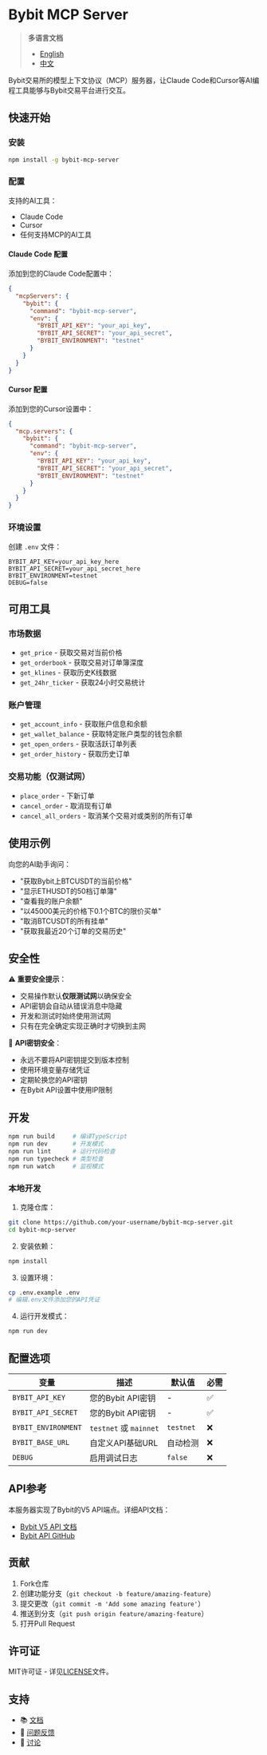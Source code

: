 # Bybit MCP Server

> **多语言文档**
> - [English](README.md)
> - [中文](README_CN.md)

Bybit交易所的模型上下文协议（MCP）服务器，让Claude Code和Cursor等AI编程工具能够与Bybit交易平台进行交互。

## 快速开始

### 安装

```bash
npm install -g bybit-mcp-server
```

### 配置

支持的AI工具：
- Claude Code
- Cursor
- 任何支持MCP的AI工具

#### Claude Code 配置

添加到您的Claude Code配置中：

```json
{
  "mcpServers": {
    "bybit": {
      "command": "bybit-mcp-server",
      "env": {
        "BYBIT_API_KEY": "your_api_key",
        "BYBIT_API_SECRET": "your_api_secret",
        "BYBIT_ENVIRONMENT": "testnet"
      }
    }
  }
}
```

#### Cursor 配置

添加到您的Cursor设置中：

```json
{
  "mcp.servers": {
    "bybit": {
      "command": "bybit-mcp-server",
      "env": {
        "BYBIT_API_KEY": "your_api_key",
        "BYBIT_API_SECRET": "your_api_secret",
        "BYBIT_ENVIRONMENT": "testnet"
      }
    }
  }
}
```

### 环境设置

创建 `.env` 文件：
```env
BYBIT_API_KEY=your_api_key_here
BYBIT_API_SECRET=your_api_secret_here
BYBIT_ENVIRONMENT=testnet
DEBUG=false
```

## 可用工具

### 市场数据
- `get_price` - 获取交易对当前价格
- `get_orderbook` - 获取交易对订单簿深度
- `get_klines` - 获取历史K线数据
- `get_24hr_ticker` - 获取24小时交易统计

### 账户管理
- `get_account_info` - 获取账户信息和余额
- `get_wallet_balance` - 获取特定账户类型的钱包余额
- `get_open_orders` - 获取活跃订单列表
- `get_order_history` - 获取历史订单

### 交易功能（仅测试网）
- `place_order` - 下新订单
- `cancel_order` - 取消现有订单
- `cancel_all_orders` - 取消某个交易对或类别的所有订单

## 使用示例

向您的AI助手询问：
- "获取Bybit上BTCUSDT的当前价格"
- "显示ETHUSDT的50档订单簿"
- "查看我的账户余额"
- "以45000美元的价格下0.1个BTC的限价买单"
- "取消BTCUSDT的所有挂单"
- "获取我最近20个订单的交易历史"

## 安全性

⚠️ **重要安全提示**：
- 交易操作默认**仅限测试网**以确保安全
- API密钥会自动从错误消息中隐藏
- 开发和测试时始终使用测试网
- 只有在完全确定实现正确时才切换到主网

🔐 **API密钥安全**：
- 永远不要将API密钥提交到版本控制
- 使用环境变量存储凭证
- 定期轮换您的API密钥
- 在Bybit API设置中使用IP限制

## 开发

```bash
npm run build     # 编译TypeScript
npm run dev       # 开发模式
npm run lint      # 运行代码检查
npm run typecheck # 类型检查
npm run watch     # 监视模式
```

### 本地开发

1. 克隆仓库：
```bash
git clone https://github.com/your-username/bybit-mcp-server.git
cd bybit-mcp-server
```

2. 安装依赖：
```bash
npm install
```

3. 设置环境：
```bash
cp .env.example .env
# 编辑.env文件添加您的API凭证
```

4. 运行开发模式：
```bash
npm run dev
```

## 配置选项

| 变量 | 描述 | 默认值 | 必需 |
|------|------|--------|------|
| `BYBIT_API_KEY` | 您的Bybit API密钥 | - | ✅ |
| `BYBIT_API_SECRET` | 您的Bybit API密钥 | - | ✅ |
| `BYBIT_ENVIRONMENT` | `testnet` 或 `mainnet` | `testnet` | ❌ |
| `BYBIT_BASE_URL` | 自定义API基础URL | 自动检测 | ❌ |
| `DEBUG` | 启用调试日志 | `false` | ❌ |

## API参考

本服务器实现了Bybit的V5 API端点。详细API文档：
- [Bybit V5 API 文档](https://bybit-exchange.github.io/docs/v5/intro)
- [Bybit API GitHub](https://github.com/bybit-exchange/bybit-official-api-docs)

## 贡献

1. Fork仓库
2. 创建功能分支（`git checkout -b feature/amazing-feature`）
3. 提交更改（`git commit -m 'Add some amazing feature'`）
4. 推送到分支（`git push origin feature/amazing-feature`）
5. 打开Pull Request

## 许可证

MIT许可证 - 详见[LICENSE](LICENSE)文件。

## 支持

- 📚 [文档](https://bybit-exchange.github.io/docs/)
- 🐛 [问题反馈](https://github.com/your-username/bybit-mcp-server/issues)
- 💬 [讨论](https://github.com/your-username/bybit-mcp-server/discussions)